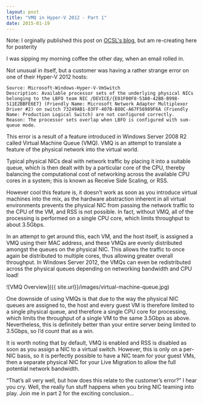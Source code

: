 ```yaml
---
layout: post
title: "VMQ in Hyper-V 2012 - Part 1"
date: 2015-01-19
---
```


Note: I orginally published this post on [OCSL's blog](http://ocsl.co.uk/news-events/blog/?p=391), but am re-creating here for posterity 

I was sipping my morning coffee the other day, when an email rolled in. 

Not unusual in itself, but a customer was having a rather strange error on one of their Hyper-V 2012 hosts:

```
Source: Microsoft-Windows-Hyper-V-VmSwitch
Description: Available processor sets of the underlying physical NICs belonging to the LBFO team NIC /DEVICE/{E01F00F8-53A0-42B8-B998-511E2BBFE6E7} (Friendly Name: Microsoft Network Adapter Multiplexor Driver #2) on switch 73249AB1-83FF-407B-B80C-A67F56989F6A (Friendly Name: Production Logical Switch) are not configured correctly.
Reason: The processor sets overlap when LBFO is configured with sum-queue mode.
```

This error is a result of a feature introduced in Windows Server 2008 R2 called Virtual Machine Queue (VMQ). VMQ is an attempt to translate a feature of the physical network into the virtual world.

Typical physical NICs deal with network traffic by placing it into a suitable queue, which is then dealt with by a particular core of the CPU, thereby balancing the computational cost of networking across the available CPU cores in a system; this is known as Receive Side Scaling, or RSS.

However cool this feature is, it doesn’t work as soon as you introduce virtual machines into the mix, as the hardware abstraction inherent in all virtual environments prevents the physical NIC from passing the network traffic to the CPU of the VM, and RSS is not possible. In fact, without VMQ, all of the processing is performed on a single CPU core, which limits throughput to about 3.5Gbps.

In an attempt to get around this, each VM, and the host itself, is assigned a VMQ using their MAC address, and these VMQs are evenly distributed amongst the queues on the physical NIC. This allows the traffic to once again be distributed to multiple cores, thus allowing greater overall throughput. In Windows Server 2012, the VMQs can even be redistributed across the physical queues depending on networking bandwidth and CPU load!

![VMQ Overview]({{ site.url}}/images/virtual-machine-queue.jpg)

One downside of using VMQs is that due to the way the physical NIC queues are assigned to, the host and every guest VM is therefore limited to a single physical queue, and therefore a single CPU core for processing, which limits the throughput of a single VM to the same 3.5Gbps as above. Nevertheless, this is definitely better than your entire server being limited to 3.5Gbps, so I’d count that as a win.

It is worth noting that by default, VMQ is enabled and RSS is disabled as soon as you assign a NIC to a virtual switch. However, this is only on a per-NIC basis, so it is perfectly possible to have a NIC team for your guest VMs, then a separate physical NIC for your Live Migration to allow the full potential network bandwidth.

“That’s all very well, but how does this relate to the customer’s error?” I hear you cry. Well, the really fun stuff happens when you bring NIC teaming into play. Join me in part 2 for the exciting conclusion…